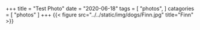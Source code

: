+++
title = "Test Photo"
date = "2020-06-18"
tags = [
  "photos",
]
catagories = [
  "photos"
]
+++
{{< figure src="../../static/img/dogs/Finn.jpg" title="Finn" >}}
